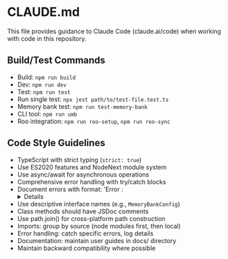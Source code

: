 # CLAUDE.md

This file provides guidance to Claude Code (claude.ai/code) when working with code in this repository.

## Build/Test Commands
- Build: `npm run build`
- Dev: `npm run dev`
- Test: `npm run test`
- Run single test: `npx jest path/to/test-file.test.ts`
- Memory bank test: `npm run test-memory-bank`
- CLI tool: `npm run umb`
- Roo integration: `npm run roo-setup`, `npm run roo-sync`

## Code Style Guidelines
- TypeScript with strict typing (`strict: true`)
- Use ES2020 features and NodeNext module system
- Use async/await for asynchronous operations
- Comprehensive error handling with try/catch blocks
- Document errors with format: 'Error <operation>: <details>'
- Use descriptive interface names (e.g., `MemoryBankConfig`)
- Class methods should have JSDoc comments
- Use path.join() for cross-platform path construction
- Imports: group by source (node modules first, then local)
- Error handling: catch specific errors, log details
- Documentation: maintain user guides in docs/ directory
- Maintain backward compatibility where possible